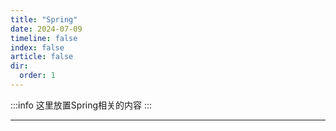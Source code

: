 ```yaml
---
title: "Spring"
date: 2024-07-09
timeline: false
index: false
article: false
dir:
  order: 1
---
```


:::info
这里放置Spring相关的内容
:::

--- 
<Catalog />